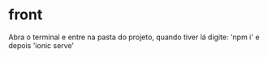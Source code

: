 # front

Abra o terminal e entre na pasta do projeto, quando tiver lá digite: 'npm i' e depois 'ionic serve'
